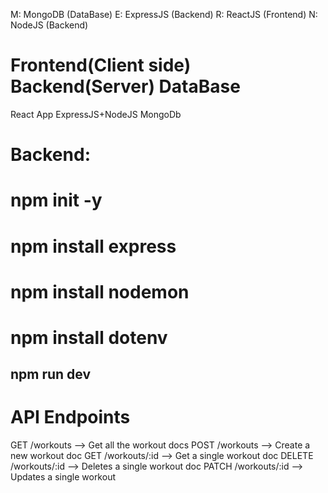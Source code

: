 M: MongoDB (DataBase)
E: ExpressJS (Backend)
R: ReactJS (Frontend)
N: NodeJS (Backend)

# Frontend(Client side)    Backend(Server)     DataBase
 React App                  ExpressJS+NodeJS    MongoDb

# Backend:
 # npm init -y
 # npm install express
 # npm install nodemon
 # npm install dotenv

 ## npm run dev

# API Endpoints
GET     /workouts       --> Get all the workout docs
POST    /workouts       --> Create a new workout doc
GET     /workouts/:id   --> Get a single workout doc
DELETE  /workouts/:id   --> Deletes a single workout doc
PATCH   /workouts/:id   --> Updates a single workout
